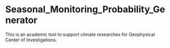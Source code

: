 # Seasonal_Monitoring_Probability_Generator
This is an academic tool to support climate researches for Geophysical Center of Investigations. 
